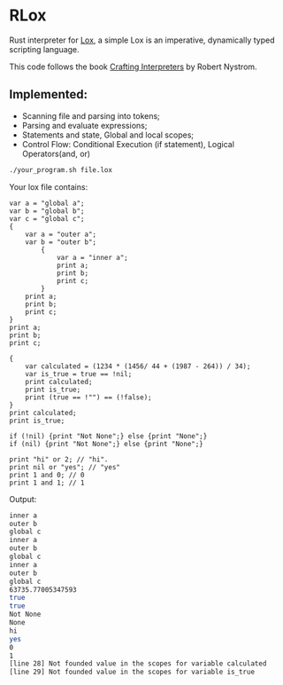 # RLox

Rust interpreter for
[Lox](https://craftinginterpreters.com/the-lox-language.html), a simple
Lox is an imperative, dynamically typed scripting language.

This code follows the book
[Crafting Interpreters](https://craftinginterpreters.com/) by Robert Nystrom.

## Implemented:

- Scanning file and parsing into tokens;
- Parsing and evaluate expressions;
- Statements and state, Global and local scopes;
- Control Flow: Conditional Execution (if statement), Logical Operators(and, or)

```bash
./your_program.sh file.lox
```

Your lox file contains:

```file.lox
var a = "global a";
var b = "global b";
var c = "global c";
{
    var a = "outer a";
    var b = "outer b";
        {
            var a = "inner a";
            print a;
            print b;
            print c;
        }
    print a;
    print b;
    print c;
}
print a;
print b;
print c;

{
    var calculated = (1234 * (1456/ 44 + (1987 - 264)) / 34);
    var is_true = true == !nil;
    print calculated;
    print is_true;
    print (true == !"") == (!false);
}
print calculated;
print is_true;

if (!nil) {print "Not None";} else {print "None";}
if (nil) {print "Not None";} else {print "None";}

print "hi" or 2; // "hi".
print nil or "yes"; // "yes"
print 1 and 0; // 0
print 1 and 1; // 1
```

Output:

```bash
inner a
outer b
global c
inner a
outer b
global c
inner a
outer b
global c
63735.77005347593
true
true
Not None
None
hi
yes
0
1
[line 28] Not founded value in the scopes for variable calculated
[line 29] Not founded value in the scopes for variable is_true
```